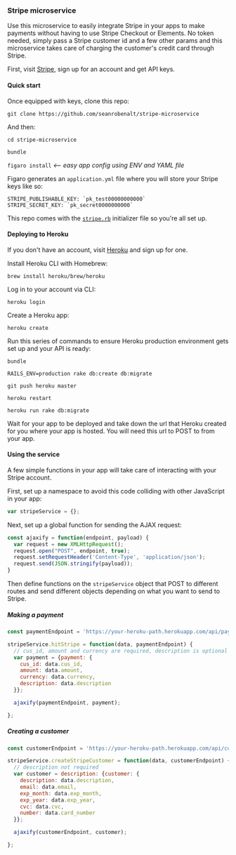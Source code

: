 ### Stripe microservice

Use this microservice to easily integrate Stripe in your apps to make payments without having to use Stripe Checkout or Elements. No token needed, simply pass a Stripe customer id and a few other params and this microservice takes care of charging the customer's credit card through Stripe.

First, visit [Stripe](https://stripe.com/), sign up for an account and get API keys.

#### Quick start

Once equipped with keys, clone this repo:

`git clone https://github.com/seanrobenalt/stripe-microservice`

And then:

`cd stripe-microservice`

`bundle`

`figaro install` *<-- easy app config using ENV and YAML file*

Figaro generates an `application.yml` file where you will store your Stripe keys like so:

```
STRIPE_PUBLISHABLE_KEY: `pk_test00000000000`
STRIPE_SECRET_KEY: `pk_secret0000000000`
```

This repo comes with the [`stripe.rb`](./config/initializers/stripe.rb) initializer file so you're all set up.

#### Deploying to Heroku

If you don't have an account, visit [Heroku](https://www.heroku.com/) and sign up for one.

Install Heroku CLI with Homebrew:

`brew install heroku/brew/heroku`

Log in to your account via CLI:

`heroku login`

Create a Heroku app:

`heroku create`

Run this series of commands to ensure Heroku production environment gets set up and your API is ready:

`bundle`

`RAILS_ENV=production rake db:create db:migrate`

`git push heroku master`

`heroku restart`

`heroku run rake db:migrate`

Wait for your app to be deployed and take down the url that Heroku created for you where your app is hosted. You will need this url to POST to from your app.

#### Using the service

A few simple functions in your app will take care of interacting with your Stripe account.

First, set up a namespace to avoid this code colliding with other JavaScript in your app:

```javascript
var stripeService = {};
```

Next, set up a global function for sending the AJAX request:

```javascript
const ajaxify = function(endpoint, payload) {
  var request = new XMLHttpRequest();
  request.open("POST", endpoint, true);
  request.setRequestHeader('Content-Type', 'application/json');
  request.send(JSON.stringify(payload));
}
```

Then define functions on the `stripeService` object that POST to different routes and send different objects depending on what you want to send to Stripe.

##### Making a payment

```javascript
const paymentEndpoint = 'https://your-heroku-path.herokuapp.com/api/payments';

stripeService.hitStripe = function(data, paymentEndpoint) {
  // cus_id, amount and currency are required, description is optional
  var payment = {payment: {
    cus_id: data.cus_id,
    amount: data.amount,
    currency: data.currency,
    description: data.description
  }};

  ajaxify(paymentEndpoint, payment);

};
```

##### Creating a customer

```javascript
const customerEndpoint = 'https://your-heroku-path.herokuapp.com/api/customers';

stripeService.createStripeCustomer = function(data, customerEndpoint) {
  // description not required
  var customer = description: {customer: {
    description: data.description,
    email: data.email,
    exp_month: data.exp_month,
    exp_year: data.exp_year,
    cvc: data.cvc,
    number: data.card_number
  }};

  ajaxify(customerEndpoint, customer);

};
```
